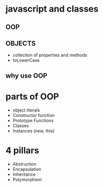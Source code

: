 # javascript and classes

## OOP 

## OBJECTS 
- collection of properties and methods
- toLowerCase

## why use OOP 

# parts of OOP 

- object literals
- Constructor function
- Prototype Functions
- Classes
- Instances (new, this)

# 4 pillars

- Abstruction
- Encapsulation
- Inheritance 
- Polymorphism
